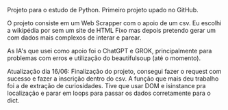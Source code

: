 Projeto para o estudo de Python.
Primeiro projeto upado no GitHub.

O projeto consiste em um Web Scrapper com o apoio de um csv.
Eu escolhi a wikipédia por sem um site de HTML Fixo mas depois pretendo gerar um com dados mais complexos de interar e parear.

As IA's que usei como apoio foi o ChatGPT e GROK, principalmente para problemas com erros e utilização do beautifulsoup (até o momento).

Atualização dia 16/06:
Finalização do projeto, consegui fazer o request com sucesso e fazer a inscrição dentro do csv. A função que mais deu trabalho foi a de extração de curiosidades. Tive que usar DOM e isinstance pra localização e parar em loops para passar os dados corretamente para o dict.